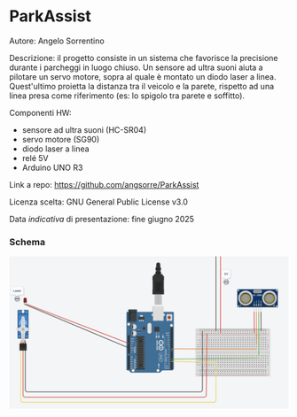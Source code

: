 # ParkAssist

Autore: Angelo Sorrentino

Descrizione: il progetto consiste in un sistema che favorisce la precisione durante i parcheggi in luogo chiuso.
Un sensore ad ultra suoni aiuta a pilotare un servo motore, sopra al quale è montato un diodo laser a linea. Quest'ultimo proietta la distanza tra il veicolo e la parete, rispetto ad una linea presa come riferimento (es: lo spigolo tra parete e soffitto).

Componenti HW:
- sensore ad ultra suoni (HC-SR04)
- servo motore (SG90)
- diodo laser a linea
- relé 5V 
- Arduino UNO R3

Link a repo: https://github.com/angsorre/ParkAssist

Licenza scelta: GNU General Public License v3.0

Data *indicativa* di presentazione: fine giugno 2025

### Schema
![schema](schema.png)
